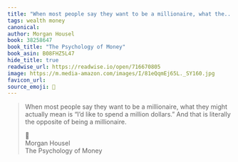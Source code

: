 ```yaml
---
title: "When most people say they want to be a millionaire, what the..."
tags: wealth money
canonical: 
author: Morgan Housel
book: 38258647
book_title: "The Psychology of Money"
book_asin: B08FHZ5L47
hide_title: true
readwise_url: https://readwise.io/open/716670805
image: https://m.media-amazon.com/images/I/81eQqmEj65L._SY160.jpg
favicon_url: 
source_emoji: 📕
---
```


> When most people say they want to be a millionaire, what they might actually mean is “I’d like to spend a million dollars.” And that is literally the opposite of being a millionaire.
> <div class="quoteback-footer"><div class="quoteback-avatar"><span class="mini-emoji"> 📕</span></div><div class="quoteback-metadata"><div class="metadata-inner"><span style="display:none">FROM:</span><div aria-label="Morgan Housel" class="quoteback-author"> Morgan Housel</div><div aria-label="The Psychology of Money" class="quoteback-title"> The Psychology of Money</div></div></div></div>